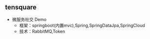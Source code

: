 ## tensquare
* 微服务社交 Demo
    * 框架：springboot(内置mvc),Spring,SpringDataJpa,SpringCloud
    * 技术：RabbitMQ,Token
